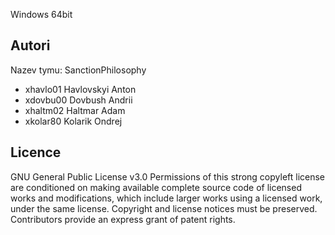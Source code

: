 Windows 64bit

Autori
------

Nazev tymu: SanctionPhilosophy

- xhavlo01 Havlovskyi Anton 
- xdovbu00 Dovbush Andrii 
- xhaltm02 Haltmar Adam 
- xkolar80 Kolarik Ondrej

Licence
-------

GNU General Public License v3.0
Permissions of this strong copyleft license are conditioned on making available complete source code of 
licensed works and modifications, which include larger works using a licensed work, under the same license.
Copyright and license notices must be preserved. Contributors provide an express grant of patent rights.